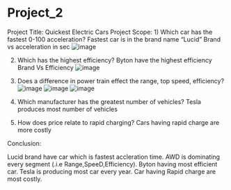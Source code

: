 # Project_2
Project Title: Quickest Electric Cars
Project Scope: 1) Which car has the fastest 0-100 acceleration?
Fastest car is in the brand name “Lucid”
Brand vs acceleration in sec
![image](https://user-images.githubusercontent.com/37030745/175138545-e7379574-4668-4897-906a-7496584d9996.png)

 
2) Which has the highest efficiency?
Byton have the highest efficiency
Brand Vs Efficiency
 ![image](https://user-images.githubusercontent.com/37030745/175138933-028d0248-0d22-484a-befb-91b909eb8a27.png)

3) Does a difference in power train effect the range, top speed, efficiency?
![image](https://user-images.githubusercontent.com/37030745/175140122-035b1a25-ac90-4577-96a7-0d17be89a1fa.png)
![image](https://user-images.githubusercontent.com/37030745/175139546-5021af0c-008f-4435-bc48-9710385f4846.png)
![image](https://user-images.githubusercontent.com/37030745/175140570-941810cd-78fb-4854-8e28-3aa348849e72.png)

  
4) Which manufacturer has the greatest number of vehicles?
Tesla produces most number of vehicles
5) How does price relate to rapid charging?
Cars having rapid charge are more costly
 
Conclusion:

Lucid brand have car which is fastest accleration time. 
AWD is dominating every segment (.i.e Range,SpeeD,Efficiency). 
Byton having most efficient car. 
Tesla is producing most car every year. 
Car having Rapid charge are most costly.
